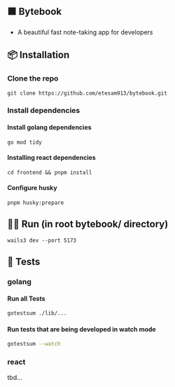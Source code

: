 ## 🟩 Bytebook

- A beautiful fast note-taking app for developers

## 📦 Installation

### Clone the repo

```
git clone https://github.com/etesam913/bytebook.git
```

### Install dependencies

#### Install golang dependencies

```
go mod tidy
```

#### Installing react dependencies

```
cd frontend && pnpm install
```

#### Configure husky

```
pnpm husky:prepare
```

## 🏃‍➡️ Run (in root bytebook/ directory)

```
wails3 dev --port 5173
```

## 🧪 Tests

### golang

#### Run all Tests

```bash
gotestsum ./lib/...
```

#### Run tests that are being developed in watch mode

```bash
gotestsum --watch
```

### react

tbd...
